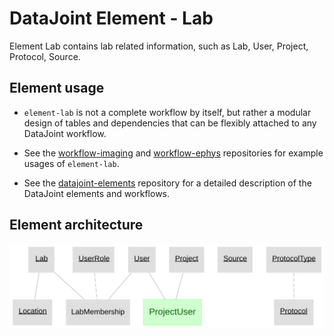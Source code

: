 # DataJoint Element - Lab

Element Lab contains lab related information, such as Lab, User, Project, Protocol, Source.

## Element usage

+ `element-lab` is not a complete workflow by itself, but rather a modular design of tables and dependencies that can be flexibly attached to any DataJoint workflow.
+ See the [workflow-imaging](https://github.com/datajoint/workflow-imaging) and [workflow-ephys](https://github.com/datajoint/workflow-ephys) repositories for example usages of `element-lab`.

+ See the [datajoint-elements](https://github.com/datajoint/datajoint-elements) repository for a detailed description of the DataJoint elements and workflows.

## Element architecture

![element lab diagram](images/elements_lab_diagram.svg)
